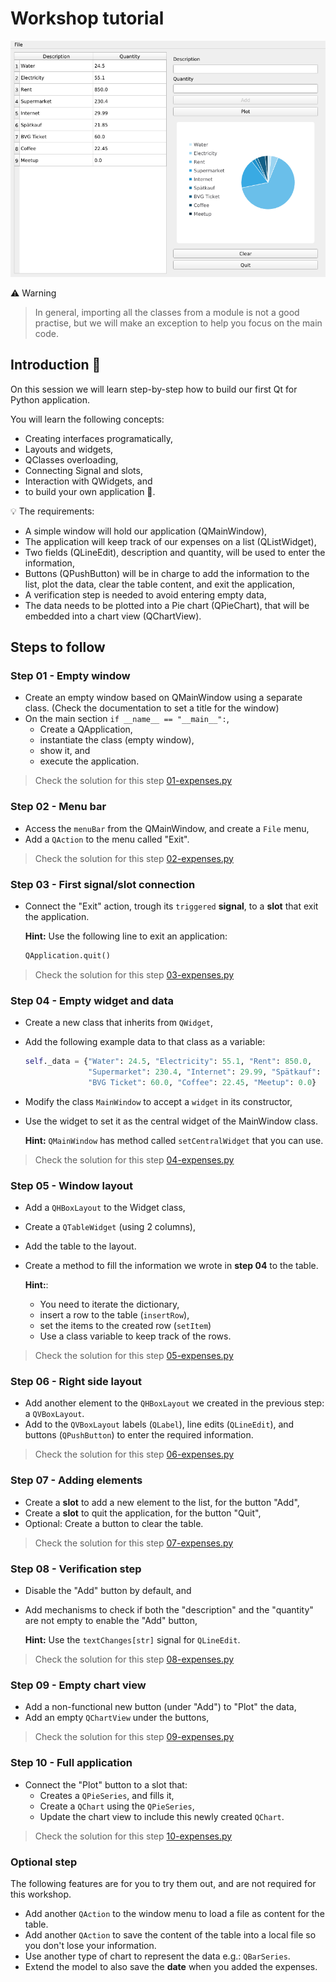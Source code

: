 # Workshop tutorial

![Screenshot](application.png "Application screenshot")

:warning: Warning

> In general, importing all the classes from a module is not a good practise,
> but we will make an exception to help you focus on the main code.

## Introduction :snake:

On this session we will learn step-by-step how to build
our first Qt for Python application.

You will learn the following concepts:
* Creating interfaces programatically,
* Layouts and widgets,
* QClasses overloading,
* Connecting Signal and slots,
* Interaction with QWidgets, and
* to build your own application :tada:.

:bulb: The requirements:
* A simple window will hold our application (QMainWindow),
* The application will keep track of our expenses on a list (QListWidget),
* Two fields (QLineEdit), description and quantity,  will be used to enter the
  information,
* Buttons (QPushButton) will be in charge to add the information to the list,
  plot the data, clear the table content, and exit the application,
* A verification step is needed to avoid entering empty data,
* The data needs to be plotted into a Pie chart (QPieChart), that will
  be embedded into a chart view (QChartView).

## Steps to follow

### Step 01 - Empty window

* Create an empty window based on QMainWindow using a separate class.
  (Check the documentation to set a title for the window)
* On the main section `if __name__ == "__main__":`,
  * Create a QApplication,
  * instantiate the class (empty window),
  * show it, and
  * execute the application.

> Check the solution for this step [01-expenses.py](01-expenses.py)

### Step 02 - Menu bar

* Access the `menuBar` from the QMainWindow, and create a `File` menu,
* Add a `QAction` to the menu called "Exit".

> Check the solution for this step [02-expenses.py](02-expenses.py)

### Step 03 - First signal/slot connection

* Connect the "Exit" action, trough its `triggered` **signal**, to a **slot**
  that exit the application.

  **Hint:** Use the following line to exit an application:
  ```python
  QApplication.quit()
  ```

> Check the solution for this step [03-expenses.py](03-expenses.py)

### Step 04 - Empty widget and data

* Create a new class that inherits from `QWidget`,
* Add the following example data to that class as a variable:
  ```python
  self._data = {"Water": 24.5, "Electricity": 55.1, "Rent": 850.0,
                "Supermarket": 230.4, "Internet": 29.99, "Spätkauf": 21.85,
                "BVG Ticket": 60.0, "Coffee": 22.45, "Meetup": 0.0}
  ```
* Modify the class `MainWindow` to accept a `widget` in its constructor,
* Use the widget to set it as the central widget of the MainWindow class.

  **Hint:**
  `QMainWindow` has method called `setCentralWidget` that you can use.

> Check the solution for this step [04-expenses.py](04-expenses.py)

### Step 05 - Window layout

* Add a `QHBoxLayout` to the Widget class,
* Create a `QTableWidget` (using 2 columns),
* Add the table to the layout.
* Create a method to fill the information we wrote in **step 04**
  to the table.

  **Hint:**:
  * You need to iterate the dictionary,
  * insert a row to the table (`insertRow`),
  * set the items to the created row (`setItem`)
  * Use a class variable to keep track of the rows.

> Check the solution for this step [05-expenses.py](05-expenses.py)

### Step 06 - Right side layout

* Add another element to the `QHBoxLayout` we created in the previous
  step: a `QVBoxLayout`.
* Add to the `QVBoxLayout` labels (`QLabel`), line edits (`QLineEdit`),
  and buttons (`QPushButton`) to enter the required information.

> Check the solution for this step [06-expenses.py](06-expenses.py)

### Step 07 - Adding elements

* Create a **slot** to add a new element to the list, for the button "Add",
* Create a **slot** to quit the application, for the button "Quit",
* Optional: Create a button to clear the table.

> Check the solution for this step [07-expenses.py](07-expenses.py)

### Step 08 - Verification step

* Disable the "Add" button by default, and
* Add mechanisms to check if both the "description" and the "quantity"
  are not empty to enable the "Add" button,

  **Hint:** Use the `textChanges[str]` signal for `QLineEdit`.

> Check the solution for this step [08-expenses.py](08-expenses.py)

### Step 09 - Empty chart view

* Add a non-functional new button (under "Add") to "Plot" the data,
* Add an empty `QChartView` under the buttons,

> Check the solution for this step [09-expenses.py](09-expenses.py)

### Step 10 - Full application

* Connect the "Plot" button to a slot that:
  * Creates a `QPieSeries`, and fills it,
  * Create a `QChart` using the `QPieSeries`,
  * Update the chart view to include this newly created `QChart`.

> Check the solution for this step [10-expenses.py](10-expenses.py)

### Optional step

The following features are for you to try them out,
and are not required for this workshop.

* Add another `QAction` to the window menu to load a file as content
  for the table.
* Add another `QAction` to save the content of the table into a local
  file so you don't lose your information.
* Use another type of chart to represent the data e.g.: `QBarSeries`.
* Extend the model to also save the **date** when you added the expenses.
